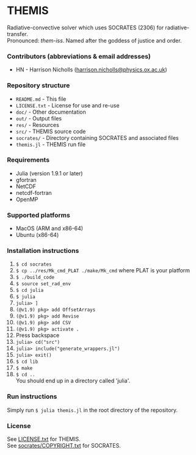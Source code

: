 # THEMIS
Radiative-convective solver which uses SOCRATES (2306) for radiative-transfer.    
Pronounced: *them-iss*. Named after the goddess of justice and order.  

### Contributors (abbreviations & email addresses)
* HN - Harrison Nicholls (harrison.nicholls@physics.ox.ac.uk)  

### Repository structure 
* `README.md`       - This file
* `LICENSE.txt`     - License for use and re-use
* `doc/`            - Other documentation
* `out/`            - Output files
* `res/`            - Resources
* `src/`            - THEMIS source code
* `socrates/`       - Directory containing SOCRATES and associated files
* `themis.jl`       - THEMIS run file


### Requirements
* Julia (version 1.9.1 or later)
* gfortran
* NetCDF
* netcdf-fortran
* OpenMP

### Supported platforms
* MacOS (ARM and x86-64)
* Ubuntu (x86-64)

### Installation instructions
1. `$ cd socrates`
3. `$ cp ../res/Mk_cmd_PLAT ./make/Mk_cmd` where PLAT is your platform
4. `$ ./build_code`
5. `$ source set_rad_env`
6. `$ cd julia`
7. `$ julia`
8. `julia> ]`
9. `(@v1.9) pkg> add OffsetArrays`
10. `(@v1.9) pkg> add Revise`
11. `(@v1.9) pkg> add CSV`
12. `(@v1.9) pkg> activate .`
13. Press backspace
14. `julia> cd("src")`
15. `julia> include("generate_wrappers.jl")`
16. `julia> exit()`
17. `$ cd lib`
18. `$ make`
19. `$ cd ..`   
You should end up in a directory called 'julia'.

### Run instructions
Simply run `$ julia themis.jl` in the root directory of the repository.

### License
See [LICENSE.txt](LICENSE.txt) for THEMIS.      
See [socrates/COPYRIGHT.txt](socrates/COPYRIGHT.txt) for SOCRATES.   

